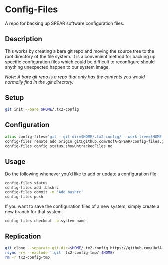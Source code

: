 # Config-Files
A repo for backing up SPEAR software configuration files.

## Description
This works by creating a bare git repo and moving the source tree
to the root directory of the file system. It is a convenient method
for backing up specific configuration files which could be difficult
to reconfigure should anything unexpected happen to our system image.

_Note: A bare git repo is a repo that only has the contents you would normally
find in the .git directory._

## Setup
```bash
git init --bare $HOME/.tx2-config
```

## Configuration
```bash
alias config-files='git --git-dir=$HOME/.tx2-config/ --work-tree=$HOME'
config-files remote add origin git@github.com/UofA-SPEAR/config-files.git
config-files config status.showUntrackedFiles no
```

## Usage
Do the following whenever you'd like to add or update a configuration file
```bash
config-files status
config-files add .bashrc
config-files commit -m 'Add bashrc'
config-files push
```
If you want to save the configuration files of a new system, simply create
a new branch for that system.
```bash
config-files checkout -b system-name
```

## Replication
```bash
git clone --separate-git-dir=$HOME/.tx2-config https://github.com/UofA-SPEAR/config-files.git tx2-config-tmp
rsync -rv --exclude '.git' tx2-config-tmp/ $HOME/
rm -r tx2-config-tmp
```
